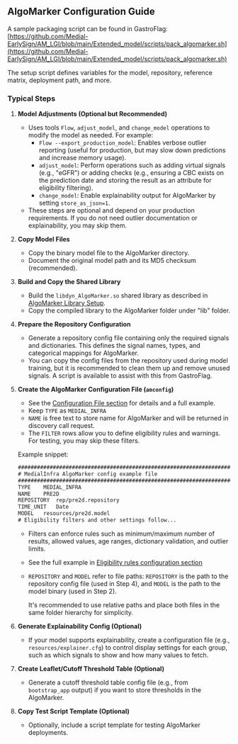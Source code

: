 ## AlgoMarker Configuration Guide

A sample packaging script can be found in GastroFlag:  
[https://github.com/Medial-EarlySign/AM_LGI/blob/main/Extended_model/scripts/pack_algomarker.sh](https://github.com/Medial-EarlySign/AM_LGI/blob/main/Extended_model/scripts/pack_algomarker.sh)

The setup script defines variables for the model, repository, reference matrix, deployment path, and more.

### Typical Steps

1. **Model Adjustments (Optional but Recommended)**
    - Uses tools `Flow`, `adjust_model`, and `change_model` operations to modify the model as needed. For example:
        - `Flow --export_production_model`: Enables verbose outlier reporting (useful for production, but may slow down predictions and increase memory usage).
        - `adjust_model`: Perform operations such as adding virtual signals (e.g., "eGFR") or adding checks (e.g., ensuring a CBC exists on the prediction date and storing the result as an attribute for eligibility filtering).
        - `change_model`: Enable explainability output for AlgoMarker by setting `store_as_json=1`.
    - These steps are optional and depend on your production requirements. If you do not need outlier documentation or explainability, you may skip them.

2. **Copy Model Files**
    - Copy the binary model file to the AlgoMarker directory.
    - Document the original model path and its MD5 checksum (recommended).

3. **Build and Copy the Shared Library**
    - Build the `libdyn_AlgoMarker.so` shared library as described in [AlgoMarker Library Setup](../../Installation/index.md#1-algomarker-library).
    - Copy the compiled library to the AlgoMarker folder under "lib" folder.

4. **Prepare the Repository Configuration**
    - Generate a repository config file containing only the required signals and dictionaries. This defines the signal names, types, and categorical mappings for AlgoMarker.
    - You can copy the config files from the repository used during model training, but it is recommended to clean them up and remove unused signals. A script is available to assist with this from GastroFlag.

5. **Create the AlgoMarker Configuration File (`amconfig`)**
    - See the [Configuration File section](../AlgoMarkers) for details and a full example.
    - Keep `TYPE` as `MEDIAL_INFRA`
    - `NAME` is free text to store name for AlgoMarker and will be returned in discovery call request.
    - The `FILTER` rows allow you to define eligibility rules and warnings. For testing, you may skip these filters.

    Example snippet:
    ```txt
    #################################################################################
    # MedialInfra AlgoMarker config example file
    #################################################################################
    TYPE	MEDIAL_INFRA
    NAME	PRE2D
    REPOSITORY	rep/pre2d.repository
    TIME_UNIT	Date
    MODEL	resources/pre2d.model
    # Eligibility filters and other settings follow...
    ```

    - Filters can enforce rules such as minimum/maximum number of results, allowed values, age ranges, dictionary validation, and outlier limits.
    - See the full example in [Eligibility rules configuration section](../AlgoMarkers)
    - `REPOSITORY` and `MODEL` refer to file paths: `REPOSITORY` is the path to the repository config file (used in Step 4), and `MODEL` is the path to the model binary (used in Step 2). 

      It's recommended to use relative paths and place both files in the same folder hierarchy for simplicity.

6. **Generate Explainability Config (Optional)**
    - If your model supports explainability, create a configuration file (e.g., `resources/explainer.cfg`) to control display settings for each group, such as which signals to show and how many values to fetch.

7. **Create Leaflet/Cutoff Threshold Table (Optional)**
    - Generate a cutoff threshold table config file (e.g., from `bootstrap_app` output) if you want to store thresholds in the AlgoMarker.

8. **Copy Test Script Template (Optional)**
    - Optionally, include a script template for testing AlgoMarker deployments.

